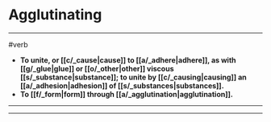 # Agglutinating
---
#verb
- **To unite, or [[c/_cause|cause]] to [[a/_adhere|adhere]], as with [[g/_glue|glue]] or [[o/_other|other]] viscous [[s/_substance|substance]]; to unite by [[c/_causing|causing]] an [[a/_adhesion|adhesion]] of [[s/_substances|substances]].**
- **To [[f/_form|form]] through [[a/_agglutination|agglutination]].**
---
---
